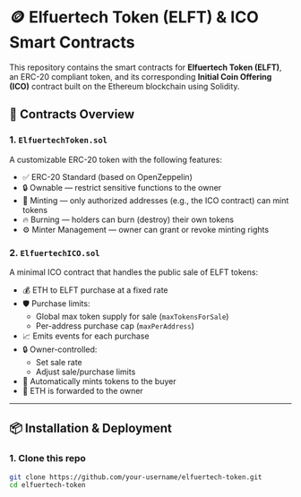 # 🪙 Elfuertech Token (ELFT) & ICO Smart Contracts

This repository contains the smart contracts for **Elfuertech Token (ELFT)**, an ERC-20 compliant token, and its corresponding **Initial Coin Offering (ICO)** contract built on the Ethereum blockchain using Solidity.

## 🔧 Contracts Overview

### 1. `ElfuertechToken.sol`

A customizable ERC-20 token with the following features:

- ✅ ERC-20 Standard (based on OpenZeppelin)
- 🔒 Ownable — restrict sensitive functions to the owner
- 🧾 Minting — only authorized addresses (e.g., the ICO contract) can mint tokens
- 🔥 Burning — holders can burn (destroy) their own tokens
- ⚙️ Minter Management — owner can grant or revoke minting rights

### 2. `ElfuertechICO.sol`

A minimal ICO contract that handles the public sale of ELFT tokens:

- 💰 ETH to ELFT purchase at a fixed rate
- 🛡️ Purchase limits:
  - Global max token supply for sale (`maxTokensForSale`)
  - Per-address purchase cap (`maxPerAddress`)
- 📈 Emits events for each purchase
- 🔒 Owner-controlled:
  - Set sale rate
  - Adjust sale/purchase limits
- 🧾 Automatically mints tokens to the buyer
- 🔁 ETH is forwarded to the owner

---

## 📦 Installation & Deployment

### 1. Clone this repo

```bash
git clone https://github.com/your-username/elfuertech-token.git
cd elfuertech-token
